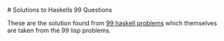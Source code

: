 # Solutions to Haskells 99 Questions

These are the solution found from [99 haskell problems](https://wiki.haskell.org/H-99:_Ninety-Nine_Haskell_Problems) which themselves are taken from the 99 lisp problems.
